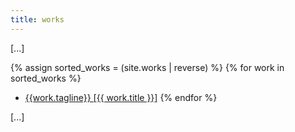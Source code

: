 ```yaml
---
title: works
---
```


[.\.\.]

{% assign sorted_works = (site.works | reverse) %}
{% for work in sorted_works %}
 -  [{{work.tagline}} [{{ work.title }}]](/works/{{work.title}})
{% endfor %}

[.\.\.]

